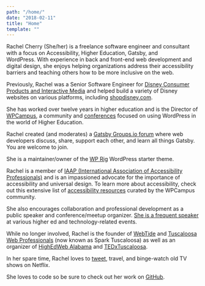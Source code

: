 ```yaml
---
path: "/home/"
date: "2018-02-11"
title: "Home"
template: ""
---
```

Rachel Cherry (She/her) is a freelance software engineer and consultant with a focus on Accessibility, Higher Education, Gatsby, and WordPress. With experience in back and front-end web development and digital design, she enjoys helping organizations address their accessibility barriers and teaching others how to be more inclusive on the web.

Previously, Rachel was a Senior Software Engineer for [Disney Consumer Products and Interactive Media](http://www.disneyinteractive.com/) and helped build a variety of Disney websites on various platforms, including [shopdisney.com](https://www.shopdisney.com/).

She has worked over twelve years in higher education and is the Director of [WPCampus](https://wpcampus.org/), a community and [conferences](https://wpcampus.org/conferences/ "Learn more about WPCampus conferences") focused on using WordPress in the world of Higher Education.

Rachel created (and moderates) a [Gatsby Groups.io forum](/gatsby/) where web developers discuss, share, support each other, and learn all things Gatsby. You are welcome to join.

She is a maintainer/owner of the [WP Rig](https://wprig.io/) WordPress starter theme.

Rachel is a member of [IAAP (International Association of Accessibility Professionals)](https://www.accessibilityassociation.org/) and is an impassioned advocate for the importance of accessibility and universal design. To learn more about accessibility, check out this extensive list of [accessibility resources](http://wpcampus.org/resources/accessibility/) curated by the WPCampus community.

She also encourages collaboration and professional development as a public speaker and conference/meetup organizer. [She is a frequent speaker](/speaking/) at various higher ed and technology-related events.

While no longer involved, Rachel is the founder of [WebTide](https://webtide.ua.edu/) and [Tuscaloosa Web Professionals](http://www.meetup.com/Tuscaloosa-Web-Professionals/) (now known as Spark Tuscaloosa) as well as an organizer of [HighEdWeb Alabama](http://al15.highedweb.org/) and [TEDxTuscaloosa](http://tedxtuscaloosa.com/).

In her spare time, Rachel loves to [tweet](https://twitter.com/bamadesigner "Follow Rachel on Twitter"), travel, and binge-watch old TV shows on Netflix.

She loves to code so be sure to check out her work on [GitHub](https://github.com/bamadesigner).